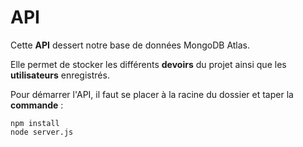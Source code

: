 # API

Cette **API** dessert notre base de données MongoDB Atlas.

Elle permet de stocker les différents **devoirs** du projet ainsi que les **utilisateurs** enregistrés.

Pour démarrer l'API, il faut se placer à la racine du dossier et taper la **commande** :

    npm install
    node server.js